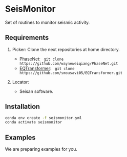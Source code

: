 # SeisMonitor

Set of routines to monitor seismic activity.

## Requirements

1. Picker: Clone the next repositories at home directory.
   - [PhaseNet](https://github.com/wayneweiqiang/PhaseNet.git): ``` git clone https://github.com/wayneweiqiang/PhaseNet.git```
   - [EQTransformer](https://github.com/smousavi05/EQTransformer.git): ``` git clone https://github.com/smousavi05/EQTransformer.git``` 

2. Locator: 
   - Seisan software.

## Installation

```bash
conda env create -f seismonitor.yml
conda activate seismonitor
```

## Examples
We are preparing examples for you.